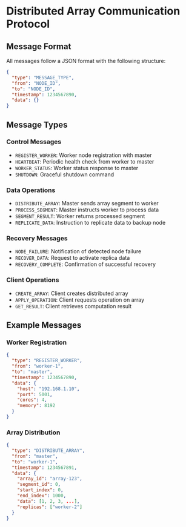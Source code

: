 # Distributed Array Communication Protocol

## Message Format
All messages follow a JSON format with the following structure:
```json
{
  "type": "MESSAGE_TYPE",
  "from": "NODE_ID",
  "to": "NODE_ID",
  "timestamp": 1234567890,
  "data": {}
}
```

## Message Types

### Control Messages
- `REGISTER_WORKER`: Worker node registration with master
- `HEARTBEAT`: Periodic health check from worker to master
- `WORKER_STATUS`: Worker status response to master
- `SHUTDOWN`: Graceful shutdown command

### Data Operations
- `DISTRIBUTE_ARRAY`: Master sends array segment to worker
- `PROCESS_SEGMENT`: Master instructs worker to process data
- `SEGMENT_RESULT`: Worker returns processed segment
- `REPLICATE_DATA`: Instruction to replicate data to backup node

### Recovery Messages
- `NODE_FAILURE`: Notification of detected node failure
- `RECOVER_DATA`: Request to activate replica data
- `RECOVERY_COMPLETE`: Confirmation of successful recovery

### Client Operations
- `CREATE_ARRAY`: Client creates distributed array
- `APPLY_OPERATION`: Client requests operation on array
- `GET_RESULT`: Client retrieves computation result

## Example Messages

### Worker Registration
```json
{
  "type": "REGISTER_WORKER",
  "from": "worker-1",
  "to": "master",
  "timestamp": 1234567890,
  "data": {
    "host": "192.168.1.10",
    "port": 5001,
    "cores": 4,
    "memory": 8192
  }
}
```

### Array Distribution
```json
{
  "type": "DISTRIBUTE_ARRAY",
  "from": "master",
  "to": "worker-1",
  "timestamp": 1234567891,
  "data": {
    "array_id": "array-123",
    "segment_id": 0,
    "start_index": 0,
    "end_index": 1000,
    "data": [1, 2, 3, ...],
    "replicas": ["worker-2"]
  }
}
```